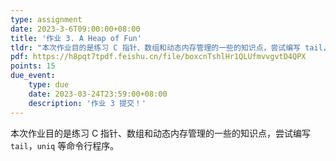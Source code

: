 ```yaml
---
type: assignment
date: 2023-3-6T09:00:00+08:00
title: '作业 3. A Heap of Fun'
tldr: "本次作业目的是练习 C 指针、数组和动态内存管理的一些的知识点，尝试编写 tail，uniq 等命令行程序。"
pdf: https://h8pqt7tpdf.feishu.cn/file/boxcnTshlHr1QLUfmvvgvtD4QPX
points: 15
due_event:
    type: due
    date: 2023-03-24T23:59:00+08:00
    description: '作业 3 提交！'
---
```


本次作业目的是练习 C 指针、数组和动态内存管理的一些的知识点，尝试编写 `tail`，`uniq` 等命令行程序。
